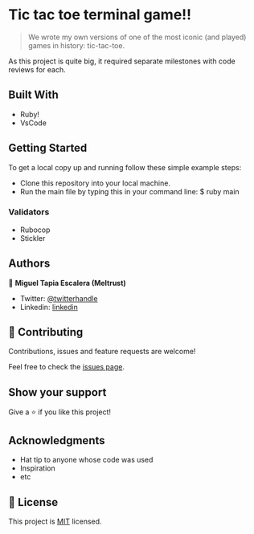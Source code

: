 # Tic tac toe terminal game!!

> We wrote my own versions of one of the most iconic (and played) games in history: tic-tac-toe.

As this project is quite big, it required separate milestones with code reviews for each.

## Built With

- Ruby!
- VsCode

## Getting Started

To get a local copy up and running follow these simple example steps:

- Clone this repository into your local machine.
- Run the main file by typing this in your command line:
  \$ ruby main

### Validators

- Rubocop
- Stickler

## Authors

👤 **Miguel Tapia Escalera (Meltrust)**

- Twitter: [@twitterhandle](https://twitter.com/twitterhandle)
- Linkedin: [linkedin](https://www.linkedin.com/in/meltrust/)

## 🤝 Contributing

Contributions, issues and feature requests are welcome!

Feel free to check the [issues page](issues/).

## Show your support

Give a ⭐️ if you like this project!

## Acknowledgments

- Hat tip to anyone whose code was used
- Inspiration
- etc

## 📝 License

This project is [MIT](lic.url) licensed.
